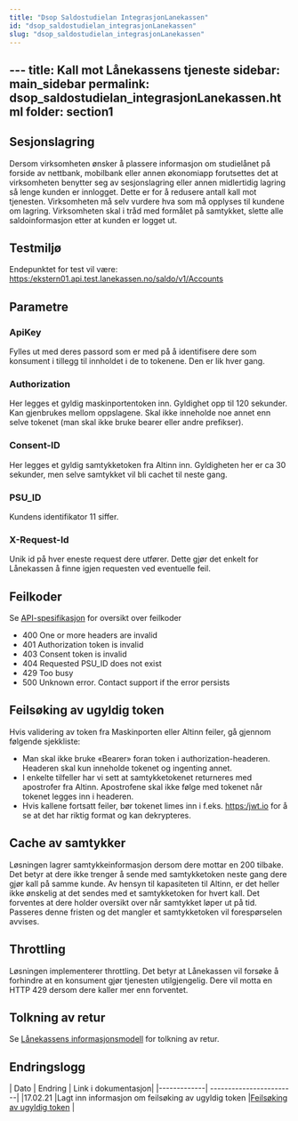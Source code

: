 ```yaml
---
title: "Dsop Saldostudielan IntegrasjonLanekassen"
id: "dsop_saldostudielan_integrasjonLanekassen"
slug: "dsop_saldostudielan_integrasjonLanekassen"
---
```


﻿---
title: Kall mot Lånekassens tjeneste
sidebar: main_sidebar
permalink: dsop_saldostudielan_integrasjonLanekassen.html
folder: section1
---

## Sesjonslagring

Dersom virksomheten ønsker å plassere informasjon om studielånet på forside av nettbank, mobilbank eller annen økonomiapp forutsettes det at virksomheten benytter seg av sesjonslagring eller annen midlertidig lagring så lenge kunden er innlogget. Dette er for å redusere antall kall mot tjenesten. Virksomheten må selv vurdere hva som må opplyses til kundene om lagring. Virksomheten skal i tråd med formålet på samtykket, slette alle saldoinformasjon etter at kunden er logget ut.

## Testmiljø

Endepunktet for test vil være: [https:/ekstern01.api.test.lanekassen.no/saldo/v1/Accounts](https:/ekstern01.api.test.lanekassen.no/saldo/v1/Accounts)

## Parametre

### ApiKey
Fylles ut med deres passord som er med på å identifisere dere som konsument i tillegg til innholdet i de to tokenene. Den er lik hver gang.

### Authorization
Her legges et gyldig maskinportentoken inn. Gyldighet opp til 120 sekunder. Kan gjenbrukes mellom oppslagene. Skal ikke inneholde noe annet enn selve tokenet (man skal ikke bruke bearer eller andre prefikser).

### Consent-ID
Her legges et gyldig samtykketoken fra Altinn inn. Gyldigheten her er ca 30 sekunder, men selve samtykket vil bli cachet til neste gang.

### PSU_ID
Kundens identifikator 11 siffer.

### X-Request-Id
Unik id på hver eneste request dere utfører. Dette gjør det enkelt for Lånekassen å finne igjen requesten ved eventuelle feil.

## Feilkoder

Se [API-spesifikasjon](https:/bitsnorge.github.io/dsop-saldo-studielan-api/) for oversikt over feilkoder

* 400 One or more headers are invalid
* 401 Authorization token is invalid
* 403 Consent token is invalid
* 404 Requested PSU_ID does not exist
* 429 Too busy
* 500 Unknown error. Contact support if the error persists

## Feilsøking av ugyldig token
Hvis validering av token fra Maskinporten eller Altinn feiler, gå gjennom følgende sjekkliste:

* Man skal ikke bruke «Bearer» foran token i authorization-headeren. Headeren skal kun inneholde tokenet og ingenting annet.
* I enkelte tilfeller har vi sett at samtykketokenet returneres med apostrofer fra Altinn. Apostrofene skal ikke følge med tokenet når tokenet legges inn i headeren.
* Hvis kallene fortsatt feiler, bør tokenet limes inn i f.eks. [https:/jwt.io](https:/jwt.io) for å se at det har riktig format og kan dekrypteres.


## Cache av samtykker

Løsningen lagrer samtykkeinformasjon dersom dere mottar en 200 tilbake. Det betyr at dere ikke trenger å sende med samtykketoken neste gang dere gjør kall på samme kunde. Av hensyn til kapasiteten til Altinn, er det heller ikke ønskelig at det sendes med et samtykketoken for hvert kall. Det forventes at dere holder oversikt over når samtykket løper ut på tid. Passeres denne fristen og det mangler et samtykketoken vil forespørselen avvises.


## Throttling
Løsningen implementerer throttling. Det betyr at Lånekassen vil forsøke å forhindre at en konsument gjør tjenesten utilgjengelig. Dere vil motta en HTTP 429 dersom dere kaller mer enn forventet.

## Tolkning av retur

Se [Lånekassens informasjonsmodell](/dsop_saldostudielan_informasjonsmodellLanekassen) for tolkning av retur.

## Endringslogg


| Dato         | Endring  | Link i dokumentasjon|
|-------------| ------------------------|
|17.02.21     |Lagt inn informasjon om feilsøking av ugyldig token     |[Feilsøking av ugyldig token](https:/dokumentasjon.dsop.no/dsop_saldostudielan_integrasjonLanekassen.html#feilsøking-av-ugyldig-token) |
